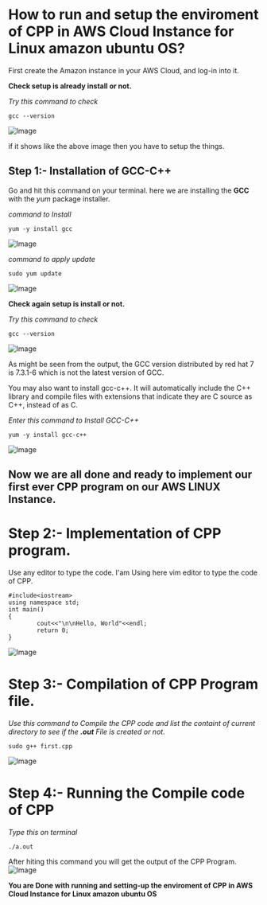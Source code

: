 # How to run and setup the enviroment of CPP in AWS Cloud Instance for Linux amazon ubuntu OS?
First create the Amazon instance in your AWS Cloud, and log-in into it.

**Check setup is already install or not.**

*Try this command to check*

    gcc --version

![Image](https://demo-ketan-20.s3.amazonaws.com/assignment_pic/1st.PNG)

if it shows like the above image then you have to setup the things.

## Step 1:- Installation of GCC-C++
Go and hit this command on your terminal. here we are installing the **GCC** with the *yum* package installer.

*command to Install*

    yum -y install gcc

![Image](https://demo-ketan-20.s3.amazonaws.com/assignment_pic/2nd.PNG)

*command to apply update*

    sudo yum update

![Image](https://demo-ketan-20.s3.amazonaws.com/assignment_pic/3rd.PNG)

**Check again setup is install or not.**

*Try this command to check*

    gcc --version

![Image](https://demo-ketan-20.s3.amazonaws.com/assignment_pic/4th.PNG)

As might be seen from the output, the GCC version distributed by red hat 7 is 7.3.1-6 which is not the latest version of GCC.

You may also want to install gcc-c++. It will automatically include the C++ library and compile files with extensions that indicate they are C source as C++, instead of as C.

*Enter this command to Install GCC-C++*

    yum -y install gcc-c++

![Image](https://demo-ketan-20.s3.amazonaws.com/assignment_pic/5th.PNG)

## Now we are all done and ready to implement our first ever CPP program on our AWS LINUX Instance.

# Step 2:- Implementation of CPP program.
Use any editor to type the code. I'am Using here vim editor to type the code of CPP.
```
#include<iostream>
using namespace std;
int main()
{
        cout<<"\n\nHello, World"<<endl;
        return 0;
}
```
![Image](https://demo-ketan-20.s3.amazonaws.com/assignment_pic/6th.PNG)
# Step 3:- Compilation of CPP Program file.

*Use this command to Compile the CPP code and list the containt of current directory to see if the **.out** File is created or not.*

    sudo g++ first.cpp
![Image](https://demo-ketan-20.s3.amazonaws.com/assignment_pic/7th.PNG)

# Step 4:- Running the Compile code of CPP

*Type this on terminal*

    ./a.out

After hiting this command you will get the output of the CPP Program.
![Image](https://demo-ketan-20.s3.amazonaws.com/assignment_pic/8th.PNG)


**You are Done with running and setting-up the enviroment of CPP in AWS Cloud Instance for Linux amazon ubuntu OS**
